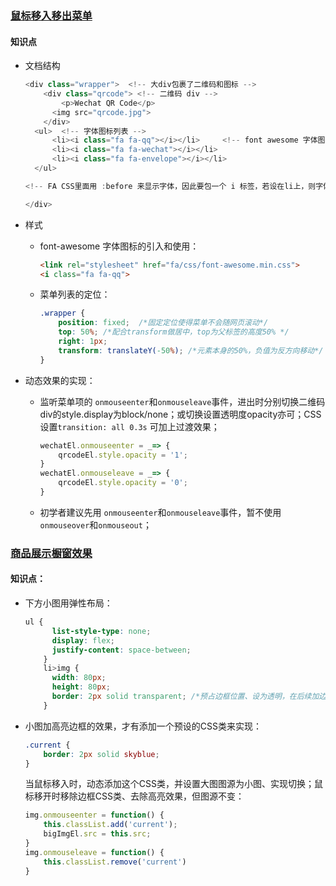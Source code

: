 ### [鼠标移入移出菜单](mouse-hover-menu)



#### 知识点

* 文档结构

  ```js
  <div class="wrapper">	 <!-- 大div包裹了二维码和图标 -->
      <div class="qrcode"> <!-- 二维码 div -->
          <p>Wechat QR Code</p>
  		<img src="qrcode.jpg">
      </div>
  	<ul>  <!-- 字体图标列表 -->
      	<li><i class="fa fa-qq"></i></li>	  <!-- font awesome 字体图标 -->
      	<li><i class="fa fa-wechat"></i></li> 
      	<li><i class="fa fa-envelope"></i></li>
  	</ul> 
  
  <!-- FA CSS里面用 :before 来显示字体，因此要包一个 i 标签，若设在li上，则字体大小等设置不生效 -->
  
  </div>
  ```

* 样式

  * font-awesome 字体图标的引入和使用：

    ```html
    <link rel="stylesheet" href="fa/css/font-awesome.min.css">
    <i class="fa fa-qq">
    ```

  * 菜单列表的定位：

    ```css
    .wrapper {
        position: fixed;  /*固定定位使得菜单不会随网页滚动*/
        top: 50%; /*配合transform做居中，top为父标签的高度50% */
        right: 1px;
        transform: translateY(-50%); /*元素本身的50%，负值为反方向移动*/
    }
    ```

* 动态效果的实现：

  * 监听菜单项的 `onmouseenter`和`onmouseleave`事件，进出时分别切换二维码div的style.display为block/none；或切换设置透明度opacity亦可；CSS 设置`transition: all 0.3s` 可加上过渡效果；

    ```js
    wechatEl.onmouseenter = _=> {
        qrcodeEl.style.opacity = '1';
    }
    wechatEl.onmouseleave = _=> {
        qrcodeEl.style.opacity = '0';
    }
    ```

  * 初学者建议先用 `onmouseenter`和`onmouseleave`事件，暂不使用`onmouseover`和`onmouseout`；





### [商品展示橱窗效果](commodities-showcase)



#### 知识点：

* 下方小图用弹性布局：

  ```css
  ul {
        list-style-type: none;
        display: flex;
        justify-content: space-between;
      }
      li>img {
        width: 80px;
        height: 80px;
        border: 2px solid transparent; /*预占边框位置、设为透明，在后续加边框高亮时才不会有位移*/
      }
  ```

* 小图加高亮边框的效果，才有添加一个预设的CSS类来实现：

  ```css
  .current {
      border: 2px solid skyblue;
  }
  ```

  当鼠标移入时，动态添加这个CSS类，并设置大图图源为小图、实现切换；鼠标移开时移除边框CSS类、去除高亮效果，但图源不变：

  ```js
  img.onmouseenter = function() {
      this.classList.add('current');
      bigImgEl.src = this.src; 
  }
  img.onmouseleave = function() {
      this.classList.remove('current')
  }
  ```

  

